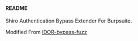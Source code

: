 #### README

Shiro Authentication Bypass Extender For Burpsuite.

Modified From [IDOR-bypass-fuzz](https://github.com/guguyu1/IDOR-bypass-fuzz) 